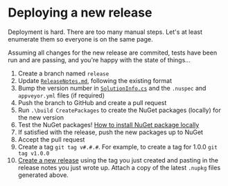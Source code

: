 # Deploying a new release

Deployment is hard. There are too many manual steps. Let's at least enumerate 
them so everyone is on the same page.

Assuming all changes for the new release are commited, tests have been run and
are passing, and you're happy with the state of things...

1. Create a branch named `release`
1. Update [`ReleaseNotes.md`](ReleaseNotes.md), following the existing format
1. Bump the version number in [`SolutionInfo.cs`](SolutionInfo.cs) and the `.nuspec` and `appveyor.yml` files (if required)
1. Push the branch to GitHub and create a pull request
1. Run `.\build CreatePackages` to create the NuGet packages (locally) for the new version
1. Test the NuGet packages! [How to install NuGet package locally](http://stackoverflow.com/questions/10240029/how-to-install-a-nuget-package-nupkg-file-locally)
1. If satisfied with the release, push the new packages up to NuGet
1. Accept the pull request
1. Create a tag `git tag v#.#.#`. For example, to create a tag for 1.0.0 `git tag v1.0.0`
1. [Create a new release](https://help.github.com/articles/creating-releases) using the tag
you just created and pasting in the release notes you just wrote up. Attach a copy of the latest `.nupkg` files generated above.

